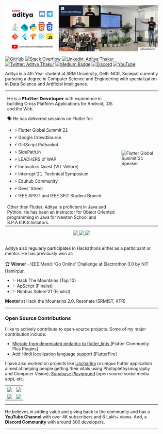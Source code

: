 <p align="center">
<img alt="Banner Image" src="https://github.com/adityathakurxd/adityathakurxd/blob/master/bannerimg.png" width="1080px">
</p>

[![GitHub](https://img.shields.io/github/followers/adityathakurxd?label=follow&style=social)](https://github.com/adityathakurxd)
[![Stack Overflow](https://img.shields.io/badge/Aditya_Thakur-11690853?style=flat-square&logo=stack-overflow&logoColor=white)](https://stackoverflow.com/users/11690853/aditya-thakur)
[![Linkedin: Aditya Thakur](https://img.shields.io/badge/-Aditya%20Thakur-blue?style=flat-square&logo=Linkedin&logoColor=white&link=https://www.linkedin.com/in/adityathakurxd/)](https://www.linkedin.com/in/adityathakurxd/)
[![Twitter: Aditya Thakur](https://img.shields.io/twitter/follow/adityathakurxd?style=social)](https://twitter.com/adityathakurxd)
[![Medium Badge](https://img.shields.io/badge/-@Aditya%20Thakur-black?style=flat-square&labelColor=000000&logo=Medium&link=https://medium.com/@adityathakurxd)](https://medium.com/@adityathakurxd)
[![Discord](https://img.shields.io/badge/-Team%20Aditya-7289DA?style=flat-square&labelColor=7289DA&logo=Discord&logoColor=white&link=https://discord.gg/mx5tjevvQd)](https://discord.gg/mx5tjevvQd)
[![YouTube](https://img.shields.io/youtube/channel/views/UChCAJNpMwoEUYCsE_eSyU4w?style=social)](https://www.youtube.com/channel/UChCAJNpMwoEUYCsE_eSyU4w)

<p>Aditya is a 4th Year student at SRM University, Delhi NCR, Sonepat currently pursuing a degree in Computer Science and Engineering with specialization in Data Science and Artificial Intelligence.</p>

<table>
<tr>
<td>

<p>He is a 𝗙𝗹𝘂𝘁𝘁𝗲𝗿 𝗗𝗲𝘃𝗲𝗹𝗼𝗽𝗲𝗿 with experience in building Cross Platform Applications for Android, iOS and the Web.</p>
<p>🗣️ He has delivered sessions on Flutter for:
    <ul>
    <li>⚡ Flutter Global Summit'21</li>
    <li>⚡ Google CrowdSource</li>
    <li>⚡ GirlScript Pathankot</li>
    <li>⚡ SidePath.in</li>
    <li>⚡ LEADHERS of WAP</li>
    <li>⚡ Innovators Quest (VIT Vellore)</li>
    <li>⚡ Interrupt'21, Technical Symposium</li>
    <li>⚡ Eduhub Community</li>
    <li>⚡ Devs' Street</li>
    <li>⚡ IEEE APSIT and IEEE SFIT Student Branch</li>
</ul>
</p>
Other than Flutter, Aditya is proficient in Java and Python. He has been an instructor for Object Oriented programming in Java for Newton School and S.P.A.R.K.S Initiators.
    
</td>
<td>
<img src="https://user-images.githubusercontent.com/53579386/126982190-d242d446-c8bb-4716-ab11-5ed2d7079b47.jpg"  alt="Flutter Global Summit'21 Speaker">
</td>
</tr>
</table>

<p align="center">
  <a href="https://twitter.com/adityathakurxd">
    <img src="https://img.shields.io/twitter/follow/adityathakurxd?label=Twitter&logo=twitter&style=for-the-badge&color=blue" />
  </a>
  <a href="https://discord.com/invite/mx5tjevvQd">
    <img src="https://img.shields.io/discord/768695045259264011?logo=discord&style=for-the-badge&color=blue" />
  </a>
  <a href="https://youtube.com/adityathakurxd?sub_confirmation=1">
    <img src="https://img.shields.io/youtube/channel/subscribers/UChCAJNpMwoEUYCsE_eSyU4w?style=for-the-badge&logo=youtube&label=Youtube&color=blue" />
  </a>
</p>

<br>
Aditya also regularly participates in Hackathons either as a participant or mentor. He has previously won at:
<br><br>
🏆 <b>Winner</b> - IEEE Mandi 'Go Online' Challenge at Electrothon 3.0 by NIT Hamirpur.
<br>
<ul>
    <li>✨ Hack The Mountains (Top 10)</li>
    <li>✨ ApScript (Finalist)</li>
    <li>✨ Nimbus Xplore'21 (Finalist)</li>
</ul>
<b>Mentor</b> at Hack the Mountains 2.0, Resonate (SRMIST, KTR)
<hr>
</p>

### Open Source Contributions
I like to actively contribute to open-source projects. Some of my major contribution include:
- [Migrate from deprecated pedantic to flutter_lints ](https://github.com/fluttercommunity/plus_plugins/pull/519) [Flutter Community Plus Plugins]
- [Add Hindi localization language support](https://github.com/firebase/flutterfire/pull/7778) [FlutterFire]

I have also worked on projects like [Upcharika](https://github.com/smaranjitghose/Upcharika) (a unique flutter application aimed at helping people getting their vitals using Photoplethysmography and Computer Vision), [Supabase Playground](https://github.com/ibhavikmakwana/supabase_playground) (open source social media app), etc.

<table>
<tr>
<td>
        
<a href="https://github.com/fluttercommunity/plus_plugins">
  <img align="center" src="https://github-readme-stats.vercel.app/api/pin/?username=fluttercommunity&repo=plus_plugins&title_color=ffffff&text_color=c9cacc&icon_color=2bbc8a&bg_color=1d1f21" />
</a>
    
</td>
<td>
    <a href="https://github.com/FirebaseExtended/flutterfire">
  <img align="center" src="https://github-readme-stats.vercel.app/api/pin/?username=FirebaseExtended&repo=flutterfire&title_color=ffffff&text_color=c9cacc&icon_color=2bbc8a&bg_color=1d1f21" />
</a>   
</td>
</tr>
<tr>
<td>
        
<a href="https://github.com/ibhavikmakwana/supabase_playground">
  <img align="center" src="https://github-readme-stats.vercel.app/api/pin/?username=ibhavikmakwana&repo=supabase_playground&title_color=ffffff&text_color=c9cacc&icon_color=2bbc8a&bg_color=1d1f21" />
</a>
    
</td>
<td>
    <a href="https://github.com/smaranjitghose/Upcharika">
  <img align="center" src="https://github-readme-stats.vercel.app/api/pin/?username=smaranjitghose&repo=Upcharika&title_color=ffffff&text_color=c9cacc&icon_color=2bbc8a&bg_color=1d1f21" />
</a>   
</td>
</tr>
</table>

<hr>
He believes in adding value and giving back to the community and has a <b>YouTube Channel</b> with over 4K subscribers and 6 Lakh+ views. And, a <b>Discord Community</b> with around 300 developers.

<hr>


